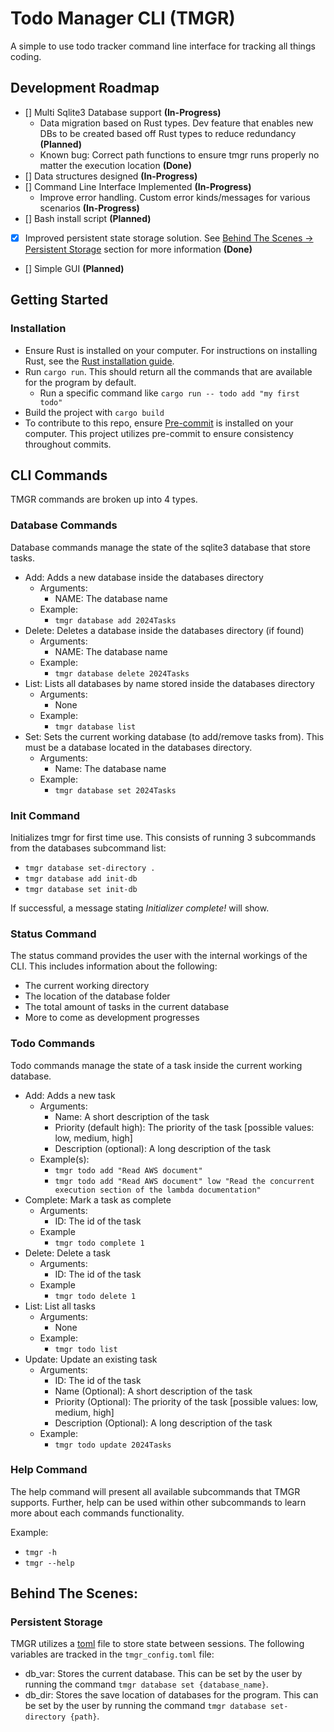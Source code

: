 # Todo Manager CLI (TMGR)
A simple to use todo tracker command line interface for tracking all things coding. 

## Development Roadmap

- [] Multi Sqlite3 Database support __(In-Progress)__
    - Data migration based on Rust types. Dev feature that enables new DBs to be created based off Rust types to reduce redundancy __(Planned)__
    - Known bug: Correct path functions to ensure tmgr runs properly no matter the execution location __(Done)__
- [] Data structures designed __(In-Progress)__
- [] Command Line Interface Implemented __(In-Progress)__
    - Improve error handling. Custom error kinds/messages for various scenarios __(In-Progress)__
- [] Bash install script __(Planned)__
- [x] Improved persistent state storage solution. See [Behind The Scenes -> Persistent Storage](#persistent-storage) section for more information __(Done)__
- [] Simple GUI __(Planned)__

## Getting Started

### Installation
- Ensure Rust is installed on your computer. For instructions on installing Rust, see the [Rust installation guide](https://www.rust-lang.org/tools/install).
- Run `cargo run`. This should return all the commands that are available for the program by default. 
    - Run a specific command like `cargo run -- todo add "my first todo"`
- Build the project with `cargo build`
- To contribute to this repo, ensure [Pre-commit](https://pre-commit.com/#install) is installed on your computer. This project utilizes pre-commit to ensure consistency throughout commits.

## CLI Commands 

TMGR commands are broken up into 4 types. 

### Database Commands 

Database commands manage the state of the sqlite3 database that store tasks.
- Add: Adds a new database inside the databases directory
    - Arguments:
        - NAME: The database name
    - Example:
        - `tmgr database add 2024Tasks`
- Delete: Deletes a database inside the databases directory (if found)
    - Arguments:
        - NAME: The database name
    - Example:
        - `tmgr database delete 2024Tasks`
- List: Lists all databases by name stored inside the databases directory
    - Arguments:
        - None
    - Example:
        - `tmgr database list`
- Set: Sets the current working database (to add/remove tasks from). This must be a database located in the databases directory.
    - Arguments:
        - Name: The database name
    - Example:
        - `tmgr database set 2024Tasks`

### Init Command

Initializes tmgr for first time use. This consists of running 3 subcommands from the databases subcommand list:
- `tmgr database set-directory .`
- `tmgr database add init-db`
- `tmgr database set init-db`

If successful, a message stating _Initializer complete!_ will show.

### Status Command

The status command provides the user with the internal workings of the CLI. This includes information about the following:
- The current working directory
- The location of the database folder
- The total amount of tasks in the current database
- More to come as development progresses

### Todo Commands 

Todo commands manage the state of a task inside the current working database.
- Add: Adds a new task
    - Arguments:
        - Name: A short description of the task
        - Priority (default high): The priority of the task [possible values: low, medium, high]
        - Description (optional): A long description of the task
    - Example(s):
        - `tmgr todo add "Read AWS document"`
        - `tmgr todo add "Read AWS document" low "Read the concurrent execution section of the lambda documentation"`
- Complete: Mark a task as complete
    - Arguments:
        - ID: The id of the task
    - Example
        - `tmgr todo complete 1`
- Delete: Delete a task
    - Arguments:
        - ID: The id of the task
    - Example
        - `tmgr todo delete 1`
- List: List all tasks
    - Arguments:
        - None
    - Example:
        - `tmgr todo list`
- Update: Update an existing task
    - Arguments:
        - ID: The id of the task
        - Name (Optional): A short description of the task
        - Priority (Optional): The priority of the task [possible values: low, medium, high]
        - Description (Optional): A long description of the task
    - Example:
        - `tmgr todo update 2024Tasks`

### Help Command 

The help command will present all available subcommands that TMGR supports. Further, help can be used within other subcommands to learn more about each commands functionality. 

Example: 
- `tmgr -h`
- `tmgr --help`

## Behind The Scenes:

### Persistent Storage

TMGR utilizes a [toml](https://toml.io/en/) file to store state between sessions. The following variables are tracked in the `tmgr_config.toml` file:
- db_var: Stores the current database. This can be set by the user by running the command `tmgr database set {database_name}`.
- db_dir: Stores the save location of databases for the program. This can be set by the user by running the command `tmgr database set-directory {path}`.